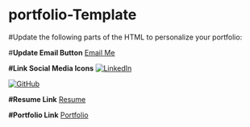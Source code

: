 # portfolio-Template
#Update the following parts of the HTML to personalize your portfolio:

#**Update Email Button**
<a href="mailto:youremail@example.com">Email Me</a>

**#Link Social Media Icons**
<a href="https://linkedin.com/in/yourname" target="_blank">
  <img src="linkedin-icon.png" alt="LinkedIn">
</a>

<a href="https://github.com/yourname" target="_blank">
  <img src="github-icon.png" alt="GitHub">
</a>

**#Resume Link**
<a href="your-resume.pdf" target="_blank">Resume</a>

**#Portfolio Link**
<a href="https://your-portfolio-site.com" target="_blank">Portfolio</a>
